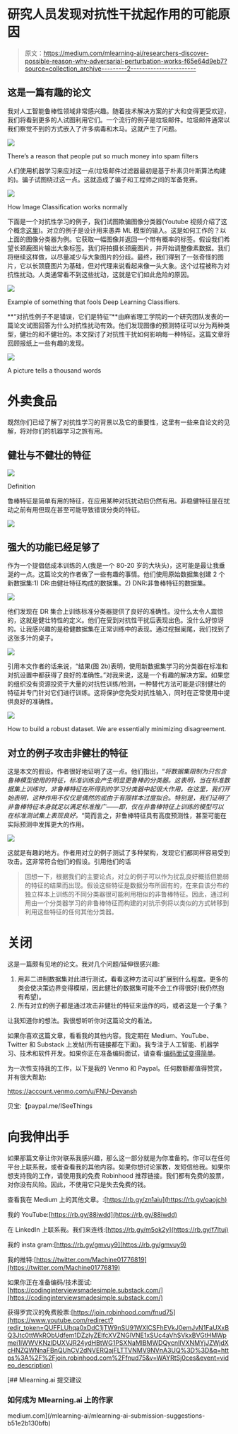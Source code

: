 # 研究人员发现对抗性干扰起作用的可能原因

> 原文：<https://medium.com/mlearning-ai/researchers-discover-possible-reason-why-adversarial-perturbation-works-f65e64d9eb7?source=collection_archive---------2----------------------->

## 这是一篇有趣的论文

我对人工智能鲁棒性领域非常感兴趣。随着技术解决方案的扩大和变得更受欢迎，我们将看到更多的人试图利用它们。一个流行的例子是垃圾邮件。垃圾邮件通常以我们察觉不到的方式嵌入了许多病毒和木马。这就产生了问题。

![](img/b08d0dfcf573774c8a3cbe9a59848c21.png)

There’s a reason that people put so much money into spam filters

人们使用机器学习来应对这一点(垃圾邮件过滤器最初是基于朴素贝叶斯算法构建的)。骗子试图绕过这一点。这就造成了骗子和工程师之间的军备竞赛。

![](img/2ac55140ce661dbc778fff366858b19a.png)

How Image Classification works normally

下面是一个对抗性学习的例子，我们试图欺骗图像分类器(Youtube 视频介绍了这个概念[这里](https://www.youtube.com/watch?v=oMYPdw4TcQ0))。对立的例子是设计用来愚弄 ML 模型的输入。这是如何工作的？以上面的图像分类器为例。它获取一幅图像并返回一个带有概率的标签。假设我们希望长颈鹿图片输出大象标签。我们将拍摄长颈鹿图片，并开始调整像素数据。我们将继续这样做，以尽量减少与大象图片的分歧。最终，我们得到了一张奇怪的图片，它以长颈鹿图片为基础，但对代理来说看起来像一头大象。这个过程被称为对抗性扰动。人类通常看不到这些扰动，这就是它们如此危险的原因。

![](img/e7e1b7a36c830abd286dcb642165f310.png)

Example of something that fools Deep Learning Classifiers.

**“对抗性例子不是错误，它们是特征”**由麻省理工学院的一个研究团队发表的一篇论文试图回答为什么对抗性扰动有效。他们发现图像的预测特征可以分为两种类型，健壮的和不健壮的。本文探讨了对抗性干扰如何影响每一种特征。这篇文章将回顾报纸上一些有趣的发现。

![](img/4bcfb9d55b520f53d9d767b90bf3f07d.png)

A picture tells a thousand words

# 外卖食品

既然你们已经了解了对抗性学习的背景以及它的重要性，这里有一些来自论文的见解，将对你们的机器学习之旅有用。

## 健壮与不健壮的特征

![](img/df0ba25ab4ca9ca79f398d7e11622b1a.png)

Definition

鲁棒特征是简单有用的特征，在应用某种对抗扰动后仍然有用。非稳健特征是在扰动之前有用但现在甚至可能导致错误分类的特征。

![](img/ce9f95f91dc42931a339e2231e62e75b.png)

## 强大的功能已经足够了

作为一个提倡低成本训练的人(我是一个 80-20 岁的大块头)，这可能是最让我垂涎的一点。这篇论文的作者做了一些有趣的事情。他们使用原始数据集创建 2 个新数据集:1) DR:由健壮特征构成的数据集。2) DNR:非鲁棒特征的数据集。

![](img/f43daa6d27589987db1385813da5a450.png)

他们发现在 DR 集合上训练标准分类器提供了良好的准确性。没什么太令人震惊的，这就是健壮特性的定义。他们在受到对抗性干扰后表现出色。没什么好惊讶的。让我感兴趣的是稳健数据集在正常训练中的表现。通过挖掘阑尾，我们找到了这张多汁的桌子。

![](img/20668f80e9d75b75a455b5f7af2ea035.png)

引用本文作者的话来说，“结果(图 2b)表明，使用新数据集学习的分类器在标准和对抗设置中都获得了良好的准确性。”对我来说，这是一个有趣的解决方案。如果您的组织没有资源投资于大量的对抗性训练/检测，一种替代方法可能是识别健壮的特征并专门针对它们进行训练。这将保护您免受对抗性输入，同时在正常使用中提供良好的准确性。

![](img/11afb8d77c77189ab5378c5c800d76f5.png)

How to build a robust dataset. We are essentially minimizing disagreement.

## 对立的例子攻击非健壮的特征

这是本文的假设。作者很好地证明了这一点。他们指出，“*将数据集限制为只包含鲁棒模型使用的特征，标准训练会产生明显更鲁棒的分类器。这表明，当在标准数据集上训练时，非鲁棒特征在所得到的学习分类器中起很大作用。在这里，我们开始表明，这种作用不仅仅是偶然的或由于有限样本过度拟合。特别是，我们证明了非鲁棒特征本身就足以满足标准推广——即，仅在非鲁棒特征上训练的模型可以在标准测试集上表现良好。*“简而言之，非鲁棒特征具有高度预测性，甚至可能在实际预测中发挥更大的作用。

![](img/e6ca371a34fd1b79cb5c34e875f48447.png)

这就是有趣的地方。作者用对立的例子测试了多种架构，发现它们都同样容易受到攻击。这非常符合他们的假设。引用他们的话

> 回想一下，根据我们的主要论点，对立的例子可以作为扰乱良好概括但脆弱的特征的结果而出现。假设这些特征是数据分布所固有的，在来自该分布的独立样本上训练的不同分类器很可能利用相似的非鲁棒特征。因此，通过利用由一个分类器学习的非鲁棒特征而构建的对抗示例将以类似的方式转移到利用这些特征的任何其他分类器。

# 关闭

这是一篇颇有见地的论文。我对几个问题/延伸很感兴趣:

1.  用非二进制数据集对此进行测试，看看这种方法可以扩展到什么程度。更多的类会使决策边界变得模糊，因此健壮的数据集可能不会工作得很好(我仍然抱有希望)。
2.  所有对立的例子都是通过攻击非健壮的特征来运作的吗，或者这是一个子集？

让我知道你的想法。我很想听听你对这篇论文的看法。

如果你喜欢这篇文章，看看我的其他内容。我定期在 Medium、YouTube、Twitter 和 Substack 上发帖(所有链接都在下面)。我专注于人工智能、机器学习、技术和软件开发。如果你正在准备编码面试，请查看:[编码面试变得简单](https://codinginterviewsmadesimple.substack.com/)。

为一次性支持我的工作，以下是我的 Venmo 和 Paypal。任何数额都值得赞赏，并有很大帮助:

https://account.venmo.com/u/FNU-Devansh

贝宝:【paypal.me/ISeeThings 

# 向我伸出手

如果那篇文章让你对联系我感兴趣，那么这一部分就是为你准备的。你可以在任何平台上联系我，或者查看我的其他内容。如果你想讨论家教，发短信给我。如果你想支持我的工作，请使用我的免费 Robinhood 推荐链接。我们都有免费的股票，对你没有风险。因此，不使用它只是失去免费的钱。

查看我在 Medium 上的其他文章。:[https://rb.gy/zn1aiu](https://rb.gy/oaojch)

我的 YouTube:[https://rb.gy/88iwdd](https://rb.gy/88iwdd)

在 LinkedIn 上联系我。我们来连线:[https://rb.gy/m5ok2y](https://rb.gy/f7ltuj)

我的 insta gram:[https://rb.gy/gmvuy9](https://rb.gy/gmvuy9)

我的推特:[https://twitter.com/Machine01776819](https://twitter.com/Machine01776819)

如果你正在准备编码/技术面试:[https://codinginterviewsmadesimple.substack.com/](https://codinginterviewsmadesimple.substack.com/)

获得罗宾汉的免费股票:[https://join.robinhood.com/fnud75](https://www.youtube.com/redirect?redir_token=QUFFLUhqa0xDdC1jTW9nSU91WXlCSFhEVkJ0emJvN1FaUXxBQ3Jtc0ttWkRObUdfem1DZzIyZElfcXVZNGlVNE1xSUc4aVhSVkxBVGtHMWpmei1lWWVKNzlDUXVJR24ydHBtWG1PSXNaMlBMWDQycnlIVXNMYjJZWjdXcHNZQWNnaFBnQUhCV2dNVERQajFLTTVNMV9NVnA3UQ%3D%3D&q=https%3A%2F%2Fjoin.robinhood.com%2Ffnud75&v=WAYRtSj0ces&event=video_description)

[](/mlearning-ai/mlearning-ai-submission-suggestions-b51e2b130bfb) [## Mlearning.ai 提交建议

### 如何成为 Mlearning.ai 上的作家

medium.com](/mlearning-ai/mlearning-ai-submission-suggestions-b51e2b130bfb)